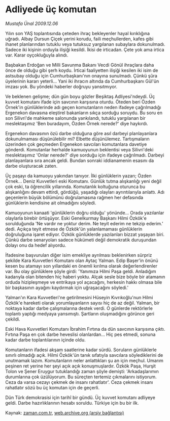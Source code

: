 # Adliyede üç komutan

*Mustafa Ünal 2009.12.06*

<tr><td class="metin" colspan="2" style="padding-top: 20px; padding-left: 5px; ">Yılın son YAŞ toplantısında çeteden ihraç bekleyenler hayal kırıklığına uğradı. Albay Dursun Çiçek yerini korudu, faili meçhullerden, kafes gibi ihanet planlarından tutuklu veya tutuksuz yargılanan subaylara dokunulmadı. Sadece iki kişinin orduyla ilişiği kesildi. İkisi de irticadan. Çete yok ama irtica var. Karar oyçokluğuyla alındı.</td></tr><tr><td class="metin" colspan="2" style="padding-top: 20px; padding-left: 5px; "><p>Başbakan Erdoğan ve Milli Savunma Bakanı Vecdi Gönül ihraçlara daha önce de olduğu gibi şerh koydu. İrticai faaliyetten ilişiği kesilen iki isim de astsubay olduğu için Cumhurbaşkanı'nın onayına sunulmadı. Çünkü şûra üyelerinin kararı yeterli... Yani iki ihracın altında da Cumhurbaşkanı Gül'ün imzası yok. Bu yöndeki haberler doğruyu yansıtmıyor. 
<p>Ve beklenen gelişme; dün gün boyu gözler Beşiktaş Adliyesi'ndeydi. Üç kuvvet komutanı ifade için savcının karşısına oturdu. Öteden beri Özden Örnek'in günlüklerinde adı geçen komutanların neden ifadeye çağrılmadığı Ergenekon davasına eleştirel bakanların sıkça sorduğu soruydu. Bu soru en son Silivri'de mahkeme salonunda yankılandı, tutuklu yargılanan bir meslektaşımız 'Ben buradayım, Özden Örnek nerede?' diye haykırdı. 
<p>Ergenekon davasının özü darbe olduğuna göre asıl darbeyi planlayanlara dokunulmaması düşünülebilir mi? Elbette düşünülemez. Tartışmaların üzerinden çok geçmeden Ergenekon savcıları komutanlara davetiye gönderdi. Komutanlar herhalde kamuoyunun beklentisi veya Silivri'deki meslektaşımız 'Onlar nerede?' diye sorduğu için ifadeye çağrılmadı. Darbeyi planlayanlara sıra ancak geldi. Bundan sonraki iddianamenin esasını da darbe oluşturacak zaten. 
<p>Üç paşayı da kamuoyu yakından tanıyor. İlki günlüklerin yazarı; Özden Örnek... Deniz Kuvvetleri eski Komutanı. Günlük tutma alışkanlığı yeni değil çok eski, ta öğrencilik yıllarında. Komutanlık koltuğuna oturunca bu alışkanlığını devam ettirdi, gördüğü, yaşadığı olayları ayrıntılarıyla anlattı. Adı geçenlerin büyük bölümünü doğrulamasına rağmen her defasında günlüklerin kendisine ait olmadığını söyledi. 
<p>Kamuoyunun kanaati 'günlüklerin doğru olduğu' yönünde... Orada yazılanlar olaylarla birebir örtüşüyor. Eski Genelkurmay Başkanı Hilmi Özkök'e sorulduğunda 'Ne vardır ne yoktur derim. Ne teyit ederim ne tekzip ederim.' dedi. Açıkça teyit etmese de Özkök'ün yalanlamaması günlüklerin doğruluğuna işaret ediyor. Özkök günlüklerde yazılanları bizzat yaşayan biri. Çünkü darbe senaryoları sadece hükümeti değil demokratik duruşundan dolayı onu da hedef alıyordu. 
<p>İfadesine başvurulan diğer isim emekliye ayrılması beklenirken sürpriz şekilde Kara Kuvvetleri Komutanı olan Aytaç Yalman. Edip Başer'in önünü kesen bu atamayı son yıllardaki en önemli kırılma olarak değerlendirenler var. Bu olay günlüklere şöyle girdi: 'Yanımıza Hilmi Paşa geldi. Anladığım kadarıyla olan bitenden hiç haberi yoktu. Alçak sesle bize böyle bir atamanın orduda hizipleşmeye ve entrikaya yol açacağını, herkesin hakkı olmasa bile bir başkasının ayağını kaydırmak için uğraşacağını söyledi.' 
<p>Yalman'ın Kara Kuvvetleri'ne getirilmesini Hüseyin Kıvrıkoğlu'nun Hilmi Özkök'e hareketi olarak yorumlayanların sayısı hiç de az değil. Yalman, bir noktaya kadar darbe çalışmalarına destek verdi. O günlerde rektörlerle toplantı yaptığı medyaya yansımıştı. Şartların oluşmadığını görünce geri çekildi. 
<p>Eski Hava Kuvvetleri Komutanı İbrahim Fırtına da dün savcının karşısına çıktı. Fırtına Paşa en çok darbe heveslisi olanlardan... Hiç pes etmedi, sonuna kadar darbe toplantılarının içinde oldu. 
<p>Komutanların ifadesi akşam saatlerine kadar sürdü. Soruların günlüklerle sınırlı olmadığı açık. Hilmi Özkök'ün tanık sıfatıyla savcılara söylediklerini de unutmamak lazım. Komutanların neler anlattıkları şu an için meçhul. Umarım peşinen ret yerine her şeyi açık açık konuşmuşlardır. Özkök Paşa, Hurşit Tolon ve Şener Eruygur tutuklandığı zaman şöyle demişti: 'Arkadaşlarımın durumlarına çok üzülüyorum. Bu süreçten tertemiz çıkmalarını istiyorum. Ceza da varsa cezayı çekmek de insanı rahatlatır'. Ceza çekmek insanı rahatlatır sözü bu üç komutan için de geçerli. 
<p>Dün Türk demokrasisi için tarihî bir gündü. Üç kuvvet komutanı adliyeye geldi. Darbe hazırlıklarının hesabı soruldu. Türkiye için bu bir ilk.<br/></p></p></p></p></p></p></p></p></p></p></td></tr>

Kaynak: [zaman.com.tr](http://zaman.com.tr/yazar.do?yazino=923879), [web.archive.org (arşiv bağlantısı)](http://web.archive.org/web/20100109224536/http://zaman.com.tr:80/yazar.do?yazino=923879)
